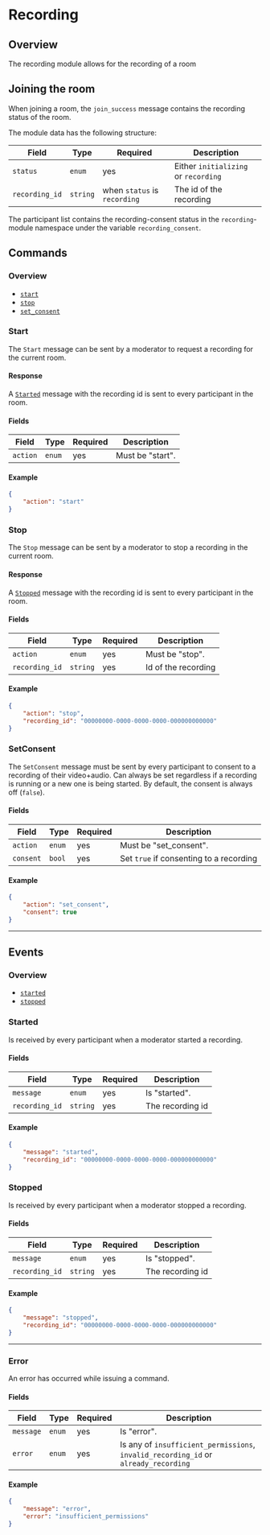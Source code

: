 # Recording

## Overview

The recording module allows for the recording of a room

## Joining the room

When joining a room, the `join_success` message contains the recording status of the room.

The module data has the following structure:

| Field          | Type     | Required                     | Description                          |
| -------------- | -------- | ---------------------------- | ------------------------------------ |
| `status`       | `enum`   | yes                          | Either `initializing` or `recording` |
| `recording_id` | `string` | when `status` is `recording` | The id of the recording              |

The participant list contains the recording-consent status in the `recording`-module namespace under the variable
`recording_consent`.

## Commands

### Overview

- [`start`](#start)
- [`stop`](#stop)
- [`set_consent`](#SetConsent)

### Start

The `Start` message can be sent by a moderator to request a recording for the current room.

#### Response

A [`Started`](#started) message with the recording id is sent to every participant in the room.

#### Fields

| Field    | Type   | Required | Description      |
| -------- | ------ | -------- | ---------------- |
| `action` | `enum` | yes      | Must be "start". |

#### Example

```json
{
    "action": "start"
}
```

### Stop

The `Stop` message can be sent by a moderator to stop a recording in the current room.

#### Response

A [`Stopped`](#stopped) message with the recording id is sent to every participant in the room.

#### Fields

| Field          | Type     | Required | Description         |
| -------------- | -------- | -------- | ------------------- |
| `action`       | `enum`   | yes      | Must be "stop".     |
| `recording_id` | `string` | yes      | Id of the recording |

#### Example

```json
{
    "action": "stop",
    "recording_id": "00000000-0000-0000-0000-000000000000"
}
```

### SetConsent

The `SetConsent` message must be sent by every participant to consent to a recording of their video+audio.
Can always be set regardless if a recording is running or a new one is being started.
By default, the consent is always off (`false`).

#### Fields

| Field     | Type   | Required | Description                             |
| --------- | ------ | -------- | --------------------------------------- |
| `action`  | `enum` | yes      | Must be "set_consent".                  |
| `consent` | `bool` | yes      | Set `true` if consenting to a recording |

#### Example

```json
{
    "action": "set_consent",
    "consent": true
}
```

---

## Events

### Overview

- [`started`](#started)
- [`stopped`](#stopped)

### Started

Is received by every participant when a moderator started a recording.

#### Fields

| Field          | Type     | Required | Description      |
| -------------- | -------- | -------- | ---------------- |
| `message`      | `enum`   | yes      | Is "started".    |
| `recording_id` | `string` | yes      | The recording id |

#### Example

```json
{
    "message": "started",
    "recording_id": "00000000-0000-0000-0000-000000000000"
}
```

### Stopped

Is received by every participant when a moderator stopped a recording.

#### Fields

| Field          | Type     | Required | Description      |
| -------------- | -------- | -------- | ---------------- |
| `message`      | `enum`   | yes      | Is "stopped".    |
| `recording_id` | `string` | yes      | The recording id |

#### Example

```json
{
    "message": "stopped",
    "recording_id": "00000000-0000-0000-0000-000000000000"
}
```

---

### Error

An error has occurred while issuing a command.

#### Fields

| Field     | Type   | Required | Description                                                                         |
| --------- | ------ | -------- | ----------------------------------------------------------------------------------- |
| `message` | `enum` | yes      | Is "error".                                                                         |
| `error`   | `enum` | yes      | Is any of `insufficient_permissions`, `invalid_recording_id` or `already_recording` |

#### Example

```json
{
    "message": "error",
    "error": "insufficient_permissions"
}
```
